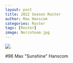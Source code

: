 ```yaml
---
layout: post
title: 2022 Season Roster
author: Max Hanscom
categories: Roster
tags: [Roster]
image: Norcoteam.jpg
---
```


![.](MaxH.JPG)

#96 Max "Sunshine" Hanscom